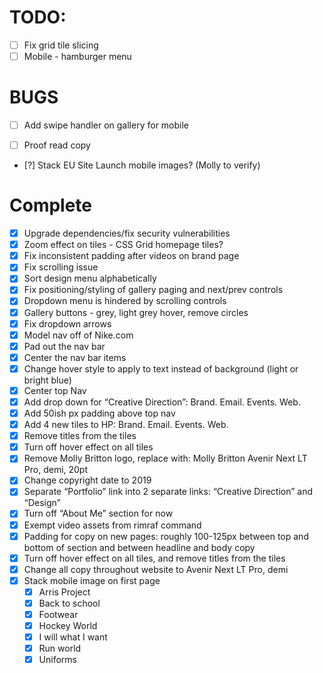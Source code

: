 
# TODO:
- [ ] Fix grid tile slicing
- [ ] Mobile - hamburger menu

# BUGS
- [ ] Add swipe handler on gallery for mobile
- [ ] Proof read copy


- [?] Stack EU Site Launch mobile images? (Molly to verify)

# Complete
- [x] Upgrade dependencies/fix security vulnerabilities
- [x] Zoom effect on tiles - CSS Grid homepage tiles?
- [x] Fix inconsistent padding after videos on brand page
- [x] Fix scrolling issue
- [x] Sort design menu alphabetically
- [x] Fix positioning/styling of gallery paging and next/prev controls
- [x] Dropdown menu is hindered by scrolling controls
- [x] Gallery buttons - grey, light grey hover, remove circles
- [x] Fix dropdown arrows
- [x] Model nav off of Nike.com
- [x] Pad out the nav bar
- [x] Center the nav bar items
- [x] Change hover style to apply to text instead of background (light or bright blue)
- [x] Center top Nav
- [x] Add drop down for “Creative Direction”: Brand. Email. Events. Web.
- [x] Add 50ish px padding above top nav
- [x] Add 4 new tiles to HP: Brand. Email. Events. Web. 
- [x] Remove titles from the tiles
- [x] Turn off hover effect on all tiles
- [x] Remove Molly Britton logo, replace with: Molly Britton Avenir Next LT Pro, demi, 20pt
- [x] Change copyright date to 2019
- [x] Separate “Portfolio” link into 2 separate links: “Creative Direction” and “Design”
- [x] Turn off “About Me” section for now
- [x] Exempt video assets from rimraf command
- [x] Padding for copy on new pages: roughly 100-125px between top and bottom of section and between headline and body copy
- [x] Turn off hover effect on all tiles, and remove titles from the tiles
- [x] Change all copy throughout website to Avenir Next LT Pro, demi
- [x] Stack mobile image on first page  
    - [x] Arris Project
    - [x] Back to school
    - [x] Footwear
    - [x] Hockey World
    - [x] I will what I want
    - [x] Run world
    - [x] Uniforms